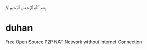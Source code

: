 // بِسۡمِ ٱللَّهِ ٱلرَّحۡمَـٰنِ ٱلرَّحِيمِ‎

# duhan
Free Open Source P2P NAT Network without Internet Connection
